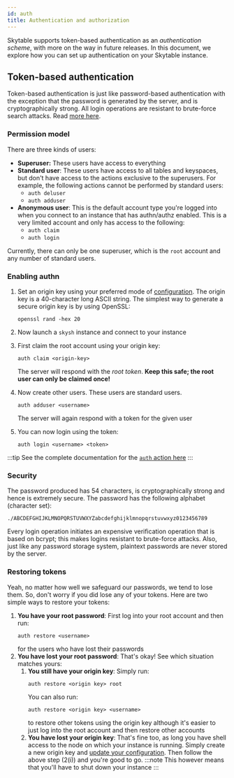 ```yaml
---
id: auth
title: Authentication and authorization
---
```


Skytable supports token-based authentication as an _authentication scheme_, with more on the way in
future releases. In this document, we explore how you can set up authentication on your Skytable
instance.

## Token-based authentication

Token-based authentication is just like password-based authentication with the exception that the
password is generated by the server, and is cryptographically strong. All login operations
are resistant to brute-force search attacks. Read [more here](#security).

### Permission model

There are three kinds of users:

- **Superuser:** These users have access to everything
- **Standard user**: These users have access to all tables and keyspaces, but don't have access to the
  actions exclusive to the superusers. For example, the following actions cannot be performed by standard users:
  - `auth deluser`
  - `auth adduser`
- **Anonymous user**: This is the default account type you're logged into when you connect to an instance
  that has authn/authz enabled. This is a very limited account and only has access to the following:
  - `auth claim`
  - `auth login`

Currently, there can only be one superuser, which is the `root` account and any number of standard users.

### Enabling authn

1. Set an origin key using your preferred mode of [configuration](config). The origin key is a 40-character
   long ASCII string. The simplest way to generate a secure origin key is by using OpenSSL:

   ```shell
   openssl rand -hex 20
   ```

2. Now launch a `skysh` instance and connect to your instance
3. First claim the root account using your origin key:
   ```shell
   auth claim <origin-key>
   ```
   The server will respond with the _root token_. **Keep this safe; the root user can only be claimed once!**
4. Now create other users. These users are standard users.
   ```shell
   auth adduser <username>
   ```
   The server will again respond with a token for the given user
5. You can now login using the token:
   ```shell
   auth login <username> <token>
   ```

:::tip
See the complete documentation for the [`auth` action here](actions/auth)
:::

### Security

The password produced has 54 characters, is cryptographically strong and hence is extremely secure. The password has the following alphabet (character set):

```text
./ABCDEFGHIJKLMNOPQRSTUVWXYZabcdefghijklmnopqrstuvwxyz0123456789
```

Every login operation initiates an expensive verification operation that is based on bcrypt; this makes
logins resistant to brute-force attacks. Also, just like any password storage system, plaintext passwords
are never stored by the server.

### Restoring tokens

Yeah, no matter how well we safeguard our passwords, we tend to lose them. So, don't worry if you did
lose any of your tokens. Here are two simple ways to restore your tokens:

1. **You have your root password**: First log into your root account and then run:
   ```shell
   auth restore <username>
   ```
   for the users who have lost their passwords
2. **You have lost your root password**: That's okay! See which situation matches yours:
   1. **You still have your origin key**: Simply run:
      ```shell
      auth restore <origin key> root
      ```
      You can also run:
      ```shell
      auth restore <origin key> <username>
      ```
      to restore other tokens using the origin key although it's easier to just log into the root account
      and then restore other accounts
   2. **You have lost your origin key**: That's fine too, as long you have shell access to the node on
      which your instance is running. Simply create a new origin key and [update your configuration](config). Then follow the above step (2(i)) and you're good to go.
      :::note
      This however means that you'll have to shut down your instance
      :::
